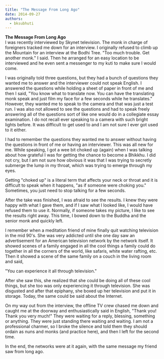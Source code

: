 ```yaml
---
title: "The Message From Long Ago"
date: 2014-09-27
authors: 
  - bksubhuti
---
```


**The Message From Long Ago**  
I was recently interviewed by Skynet television. The monk in charge of foreigners tracked me down for an interview. I originally refused to climb up the Mountain for an interview at the Bodhi Tree. "Too much trouble. Get another monk." I said. Then he arranged for an easy location to be interviewed and he even sent a messenger to my kuti to make sure I would come.  
  
I was originally told three questions, but they had a bunch of questions they wanted me to answer and the interviewer could not speak English. I answered the questions while holding a sheet of paper in front of me and then I said, "You know what to translate now. You can have the translating monk speak and just film my face for a few seconds while he translates." However, they wanted me to speak to the camera and that was just a test run. I was also not allowed to see the questions and had to speak freely answering all of the questions sort of like one would do in a collegiate essay examination. I do not recall ever speaking to a camera with such bright lights before. It was difficult to get used to and I am not sure I ever got used to it either.  
  
I had to remember the questions they wanted me to answer without having the questions in front of me or having an interviewer. This was all new for me. While speaking, I got a wee bit choked up (again) when I was talking about how grateful I was for getting the chance to become a Bhikkhu. I did not cry, but I am not sure how obvious it was that I was trying to secretly submerge the lump in my throat, which was trying to emerge through my eyes.  
  
Getting "choked up" is a literal term that affects your neck or throat and it is difficult to speak when it happens, "as if someone were choking you." Sometimes, you just need to stop talking for a few seconds.  
  
After the take was finished, I was afraid to see the results. I knew they were happy with what I gave them, and if I saw what I looked like, I would have refused them to use it. Normally, if someone takes my picture, I like to see the results right away. This time, I bowed down to the Buddha and the senior monk and quickly left.  
  
I remember when a meditation friend of mine finally quit watching television in the mid 90's. She was very addicted until she one day saw an advertisement for an American television network by the network itself. It showed scenes of a family engaged in all the cool things a family could do together in all the corners of the world, like safaris, white water rafting, etc. Then it showed a scene of the same family on a couch in the living room and said,  
  
"You can experience it all through television."  
  
After she saw this, she realized that she could be doing all of these cool things, but she too was only experiencing it through television. She was disgusted and after that epiphany, she boxed up her television and put it in storage. Today, the same could be said about the Internet.  
  
On my way out from the interview, the offline TV crew chased me down and caught me at the doorway and enthusiastically said in English, "Thank you! Thank you very much!" They were waiting for a reply, blessing, something or anything. They were just standing there waiting and waiting. I am not a professional charmer, so I broke the silence and told them they should ordain as nuns and monks (and practice here), and then I left for the second time.  
  
In the end, the networks were at it again, with the same message my friend saw from long ago.  
﻿



